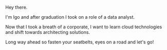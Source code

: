 Hey there.

I'm Igo and after graduation I took on a role of a data analyst.

Now that I took a breath of a corporate, I want to learn cloud technologies and shift towards architecting solutions.

Long way ahead so fasten your seatbelts, eyes on a road and let's go! 
